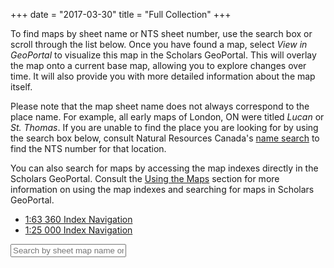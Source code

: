 +++
date = "2017-03-30"
title = "Full Collection"
+++

To find maps by sheet name or NTS sheet number, use the search box or scroll through the list below. Once you have found a map, select _View in GeoPortal_ to visualize this map in the Scholars GeoPortal. This will overlay the map onto a current base map, allowing you to explore changes over time. It will also provide you with more detailed information about the map itself.

Please note that the map sheet name does not always correspond to the place name. For example, all early maps of London, ON were titled _Lucan_ or _St. Thomas_. If you are unable to find the place you are looking for by using the search box below, consult Natural Resources Canada's [name search](http://www4.rncan.gc.ca/search-place-names/search) to find the NTS number for that location. 

You can also search for maps by accessing the map indexes directly in the Scholars GeoPortal. Consult the [Using the Maps](../using-maps/) section for more information on using the map indexes and searching for maps in Scholars GeoPortal.

- [1:63 360 Index Navigation](http://geo.scholarsportal.info/#r/details/_uri@=564032357&_add:true)
- [1:25 000 Index Navigation](http://geo.scholarsportal.info/#r/details/_uri@=847590539&_add:true) 


<input placeholder="Search by sheet map name or NTS number" name="Place name search" id="index-filter" type="text" aria-label="Search by sheet map name"/>

<script>
// Import a json file (previously sorted by place name, then year) and display, keeping all of the items with the same place name displayed together

  $.getJSON("../combined_namesort.json", function(json) {

    // Create an array from the json file
    var jsontext = JSON.parse(JSON.stringify(json));
    var lines = '';

    for (var i = 0; i<jsontext.length; i++) {
      var title = jsontext[i].title.replace(/[^a-zA-Z0-9-_]/g, '');

      // if the title for the current item is not the same as the previous one, print the place name
      if (jsontext[ (i===0) ? (jsontext.length-1) : (i-1)].title !== jsontext[i].title) {
        lines += '<div>';
        lines += '<a class="toggle-mapsheets" href="" data-target="' + title + '-section">' + jsontext[i].title + ' <p class="hidden-sheet" aria-hidden="true"> ' + jsontext[i].sheet +'</p></a></div>';
      }

      lines += '<div class="' + title + '-section sheet-item">';
      lines += '<p>Year: ' + jsontext[i].year + ', ';
      lines += 'Sheet no. ' + jsontext[i].sheet + ' |';
      lines += '<a href="http://geo.scholarsportal.info/#r/details/_uri@=' + jsontext[i].fullname + '&_add:true" target="_blank"> View in GeoPortal<i class="fa fa-external-link" aria-hidden="true"></i></a>| ';
      lines += '<a href="http://ocul.on.ca/topomaps/map-images/' + jsontext[i].fullname + '.jpg"> Download image </a></p>';
      lines += '</div>';

      // append the content into the div with the same id
      $(lines).appendTo('#index');

      // reset the lines variable so it isn't duplicated on the next loop
      lines = "";
    }

    // expand to see all sheets when the place name is clicked
    $( '.toggle-mapsheets' ).click(function(e) {
      e.preventDefault();
      var cssClass = $(e.target).data('target');
      $( '.' + cssClass ).toggle();
    });

    // Filter box
    $('#index-filter').keyup(function(){
        var valThis = $(this).val().toLowerCase();
        $('.sheet-item:visible').hide();

      if(valThis == ""){
          $('.toggle-mapsheets').show();
      }

      else {
        $('.toggle-mapsheets').each(function(){
            var text = $(this).text().toLowerCase();
            (text.indexOf(valThis) >= 0) ? $(this).show() : $(this).hide();
        });
      };
    });
  });
</script>

<div id="index"></div>

